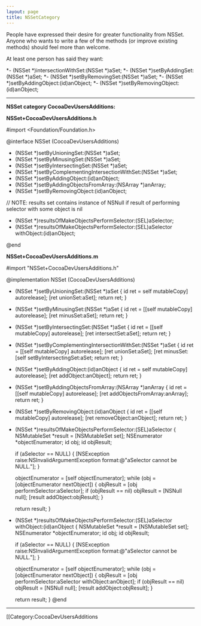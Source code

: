 ```yaml
---
layout: page
title: NSSetCategory
---
```




People have expressed their desire for greater functionality from NSSet.  Anyone who wants to write a few of the methods (or improve existing methods) should feel more than welcome.

At least one person has said they want:


*- (NSSet *)intersectionWithSet:(NSSet *)aSet;
*- (NSSet *)setByAddingSet:(NSSet *)aSet;
*- (NSSet *)setByRemovingSet:(NSSet *)aSet;
*- (NSSet *)setByAddingObject:(id)anObject;
*- (NSSet *)setByRemovingObject:(id)anObject;


----
**NSSet category CocoaDevUsersAdditions:**

**NSSet+CocoaDevUsersAdditions.h**
    
 #import <Foundation/Foundation.h>
 
 @interface NSSet (CocoaDevUsersAdditions)
 
 - (NSSet *)setByUnioningSet:(NSSet *)aSet;
 - (NSSet *)setByMinusingSet:(NSSet *)aSet;
 - (NSSet *)setByIntersectingSet:(NSSet *)aSet;
 - (NSSet *)setByComplementingIntersectionWithSet:(NSSet *)aSet;
 - (NSSet *)setByAddingObject:(id)anObject;
 - (NSSet *)setByAddingObjectsFromArray:(NSArray *)anArray;
 - (NSSet *)setByRemovingObject:(id)anObject;
 
 // NOTE: results set contains instance of NSNull if result of performing selector with some object is nil
 - (NSSet *)resultsOfMakeObjectsPerformSelector:(SEL)aSelector;
 - (NSSet *)resultsOfMakeObjectsPerformSelector:(SEL)aSelector withObject:(id)anObject;
 
 @end



**NSSet+CocoaDevUsersAdditions.m**
    
 #import "NSSet+CocoaDevUsersAdditions.h"
 
 @implementation NSSet (CocoaDevUsersAdditions)
 
 - (NSSet *)setByUnioningSet:(NSSet *)aSet
 {
   id ret = self mutableCopy] autorelease];
   [ret unionSet:aSet];
   return ret;
 }
 - (NSSet *)setByMinusingSet:(NSSet *)aSet
 {
   id ret = [[self mutableCopy] autorelease];
   [ret minusSet:aSet];
   return ret;
 }
 - (NSSet *)setByIntersectingSet:(NSSet *)aSet
 {
   id ret = [[self mutableCopy] autorelease];
   [ret intersectSet:aSet];
   return ret;
 }
 - (NSSet *)setByComplementingIntersectionWithSet:(NSSet *)aSet
 {
   id ret = [[self mutableCopy] autorelease];
   [ret unionSet:aSet];
   [ret minusSet:[self setByIntersectingSet:aSet;
   return ret;
 }
 - (NSSet *)setByAddingObject:(id)anObject
 {
   id ret = self mutableCopy] autorelease];
   [ret addObject:anObject];
   return ret;
 }
 - (NSSet *)setByAddingObjectsFromArray:(NSArray *)anArray
 {
   id ret = [[self mutableCopy] autorelease];
   [ret addObjectsFromArray:anArray];
   return ret;
 }
 - (NSSet *)setByRemovingObject:(id)anObject
 {
   id ret = [[self mutableCopy] autorelease];
   [ret removeObject:anObject];
   return ret;
 }
 - (NSSet *)resultsOfMakeObjectsPerformSelector:(SEL)aSelector
 {
   NSMutableSet *result = [NSMutableSet set];
   NSEnumerator *objectEnumerator;
   id obj;
   id objResult;
   
   if (aSelector == NULL)
   {
     [NSException raise:NSInvalidArgumentException format:@"aSelector cannot be NULL."];
   }
   
   objectEnumerator = [self objectEnumerator];
   while (obj = [objectEnumerator nextObject])
   {
     objResult = [obj performSelector:aSelector];
     if (objResult == nil)
       objResult = [NSNull null];
     [result addObject:objResult];
   }
   
   return result;
 }
 - (NSSet *)resultsOfMakeObjectsPerformSelector:(SEL)aSelector withObject:(id)anObject
 {
   NSMutableSet *result = [NSMutableSet set];
   NSEnumerator *objectEnumerator;
   id obj;
   id objResult;
   
   if (aSelector == NULL)
   {
     [NSException raise:NSInvalidArgumentException format:@"aSelector cannot be NULL."];
   }
   
   objectEnumerator = [self objectEnumerator];
   while (obj = [objectEnumerator nextObject])
   {
     objResult = [obj performSelector:aSelector withObject:anObject];
     if (objResult == nil)
       objResult = [NSNull null];
     [result addObject:objResult];
   }
   
   return result;
 }
 @end


----


[[Category:CocoaDevUsersAdditions

